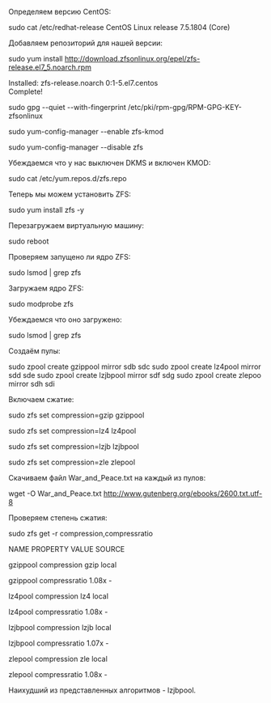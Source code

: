 
Определяем версию CentOS:


sudo cat /etc/redhat-release
CentOS Linux release 7.5.1804 (Core) 


Добавляем репозиторий для нашей версии:


sudo yum install http://download.zfsonlinux.org/epel/zfs-release.el7_5.noarch.rpm

Installed:
  zfs-release.noarch 0:1-5.el7.centos                                                                                                                                                                                
Complete!


sudo gpg --quiet --with-fingerprint /etc/pki/rpm-gpg/RPM-GPG-KEY-zfsonlinux


sudo yum-config-manager --enable zfs-kmod


sudo yum-config-manager --disable zfs



Убеждаемся что у нас выключен DKMS и включен KMOD:


sudo cat /etc/yum.repos.d/zfs.repo


Теперь мы можем установить ZFS:


sudo yum install zfs -y


Перезагружаем виртуальную машину:


sudo reboot


Проверяем запущено ли ядро ZFS:


sudo lsmod | grep zfs


Загружаем ядро ZFS:


sudo modprobe zfs


Убеждаемся что оно загружено:


sudo lsmod | grep zfs


Создаём пулы:


sudo zpool create gzippool mirror sdb sdc
sudo zpool create lz4pool mirror sdd sde
sudo zpool create lzjbpool mirror sdf sdg
sudo zpool create zlepoo mirror sdh sdi


Включаем сжатие:


sudo zfs set compression=gzip gzippool


sudo zfs set compression=lz4 lz4pool


sudo zfs set compression=lzjb lzjbpool

sudo zfs set compression=zle zlepool 


Скачиваем файл War_and_Peace.txt на каждый из пулов:


wget -O War_and_Peace.txt http://www.gutenberg.org/ebooks/2600.txt.utf-8


Проверяем степень сжатия:


sudo  zfs get -r compression,compressratio


NAME      PROPERTY       VALUE     SOURCE


gzippool  compression    gzip      local


gzippool  compressratio  1.08x     -


lz4pool   compression    lz4       local


lz4pool   compressratio  1.08x     -


lzjbpool  compression    lzjb      local


lzjbpool  compressratio  1.07x     -


zlepool   compression    zle       local


zlepool   compressratio  1.08x     -


Наихудший из представленных алгоритмов - lzjbpool.

